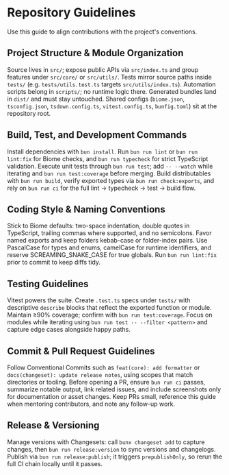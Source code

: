 # Repository Guidelines

Use this guide to align contributions with the project's conventions.

## Project Structure & Module Organization

Source lives in `src/`; expose public APIs via `src/index.ts` and group features under `src/core/` or `src/utils/`. Tests mirror source paths inside `tests/` (e.g. `tests/utils.test.ts` targets `src/utils/index.ts`). Automation scripts belong in `scripts/`; no runtime logic there. Generated bundles land in `dist/` and must stay untouched. Shared configs (`biome.json`, `tsconfig.json`, `tsdown.config.ts`, `vitest.config.ts`, `bunfig.toml`) sit at the repository root.

## Build, Test, and Development Commands

Install dependencies with `bun install`. Run `bun run lint` or `bun run lint:fix` for Biome checks, and `bun run typecheck` for strict TypeScript validation. Execute unit tests through `bun run test`; add `-- --watch` while iterating and `bun run test:coverage` before merging. Build distributables with `bun run build`, verify exported types via `bun run check:exports`, and rely on `bun run ci` for the full lint → typecheck → test → build flow.

## Coding Style & Naming Conventions

Stick to Biome defaults: two-space indentation, double quotes in TypeScript, trailing commas where supported, and no semicolons. Favor named exports and keep folders kebab-case or folder-index pairs. Use PascalCase for types and enums, camelCase for runtime identifiers, and reserve SCREAMING_SNAKE_CASE for true globals. Run `bun run lint:fix` prior to commit to keep diffs tidy.

## Testing Guidelines

Vitest powers the suite. Create `.test.ts` specs under `tests/` with descriptive `describe` blocks that reflect the exported function or module. Maintain ≥90% coverage; confirm with `bun run test:coverage`. Focus on modules while iterating using `bun run test -- --filter <pattern>` and capture edge cases alongside happy paths.

## Commit & Pull Request Guidelines

Follow Conventional Commits such as `feat(core): add formatter` or `docs(changeset): update release notes`, using scopes that match directories or tooling. Before opening a PR, ensure `bun run ci` passes, summarize notable output, link related issues, and include screenshots only for documentation or asset changes. Keep PRs small, reference this guide when mentoring contributors, and note any follow-up work.

## Release & Versioning

Manage versions with Changesets: call `bunx changeset add` to capture changes, then `bun run release:version` to sync versions and changelogs. Publish via `bun run release:publish`; it triggers `prepublishOnly`, so rerun the full CI chain locally until it passes.
